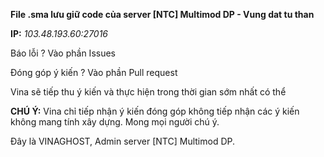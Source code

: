 **File .sma lưu giữ code của server [NTC] Multimod DP - Vung dat tu than**

**IP:** *103.48.193.60:27016*

Báo lỗi ? Vào phần Issues

Đóng góp ý kiến ? Vào phần Pull request

Vina sẽ tiếp thu ý kiến và thực hiện trong thời gian sớm nhất có thể

**CHÚ Ý:** Vina chỉ tiếp nhận ý kiến đóng góp không tiếp nhận các ý kiến không mang tính xây dựng. Mong mọi người chú ý.

Đây là VINAGHOST, Admin server [NTC] Multimod DP.

